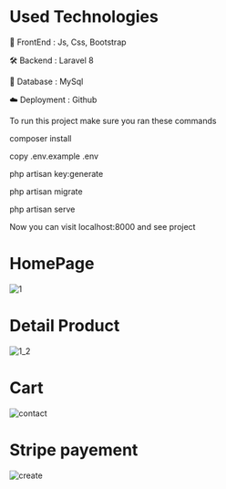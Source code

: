 
# Used Technologies

💅 FrontEnd : Js, Css, Bootstrap

🛠 Backend : Laravel 8

💾 Database : MySql

☁️ Deployment : Github

To run this project make sure you ran these commands

composer install

copy .env.example .env

php artisan key:generate

php artisan migrate

php artisan serve

Now you can visit localhost:8000 and see project

# HomePage

![1](https://user-images.githubusercontent.com/21082218/98151919-3a4c2900-1ed1-11eb-93c7-1cf80584c0d5.PNG)

# Detail Product

![1_2](https://user-images.githubusercontent.com/21082218/98151961-4801ae80-1ed1-11eb-9b71-dc713f2de523.PNG)

# Cart

![contact](https://user-images.githubusercontent.com/21082218/98152062-69fb3100-1ed1-11eb-824c-15881efcbbf3.PNG)

# Stripe payement

![create](https://user-images.githubusercontent.com/21082218/98152212-a62e9180-1ed1-11eb-94fc-570593749f34.PNG)

